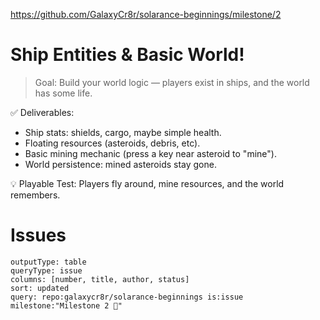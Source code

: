 https://github.com/GalaxyCr8r/solarance-beginnings/milestone/2
# Ship Entities & Basic World!

> Goal: Build your world logic — players exist in ships, and the world has some life.

✅ Deliverables:

- Ship stats: shields, cargo, maybe simple health.
- Floating resources (asteroids, debris, etc).
- Basic mining mechanic (press a key near asteroid to "mine").
- World persistence: mined asteroids stay gone.

💡 Playable Test: Players fly around, mine resources, and the world remembers.

# Issues
```github-query
outputType: table
queryType: issue
columns: [number, title, author, status]
sort: updated
query: repo:galaxycr8r/solarance-beginnings is:issue milestone:"Milestone 2 🚀"
```

